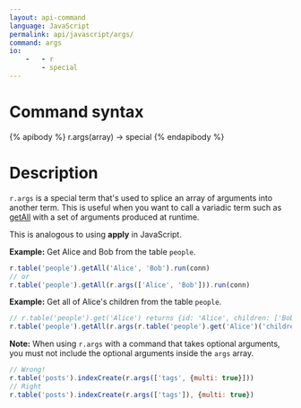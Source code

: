 ```yaml
---
layout: api-command
language: JavaScript
permalink: api/javascript/args/
command: args
io:
    -   - r
        - special
---
```


# Command syntax #

{% apibody %}
r.args(array) &rarr; special
{% endapibody %}

# Description #

`r.args` is a special term that's used to splice an array of arguments
into another term.  This is useful when you want to call a variadic
term such as [getAll](/api/javascript/get_all/) with a set of arguments produced at runtime.

This is analogous to using **apply** in JavaScript.

__Example:__ Get Alice and Bob from the table `people`.

```js
r.table('people').getAll('Alice', 'Bob').run(conn)
// or
r.table('people').getAll(r.args(['Alice', 'Bob'])).run(conn)
```

__Example:__ Get all of Alice's children from the table `people`.

```js
// r.table('people').get('Alice') returns {id: 'Alice', children: ['Bob', 'Carol']}
r.table('people').getAll(r.args(r.table('people').get('Alice')('children'))).run(conn)
```

__Note:__ When using `r.args` with a command that takes optional arguments, you must not include the optional arguments inside the `args` array.

```js
// Wrong!
r.table('posts').indexCreate(r.args(['tags', {multi: true}]))
// Right
r.table('posts').indexCreate(r.args(['tags']), {multi: true})
```
